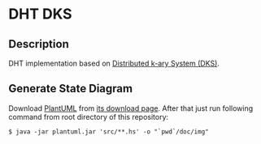 # DHT DKS


## Description

DHT implementation based on [Distributed k-ary System (DKS)][].


## Generate State Diagram

Download [PlantUML][] from [its download page][PlantUML Download]. After that
just run following command from root directory of this repository:

    $ java -jar plantuml.jar 'src/**.hs' -o "`pwd`/doc/img"


[Distributed k-ary System (DKS)]:
  https://raw.githubusercontent.com/trskop/dht-dks/master/doc/Ghodsi%2CAli-Distributed_k-ary_System-Algorithms_for_Distributed_Hash_Tables-Ph.D._Dissertation-Royal_Institute_of_Technology-Stockholm-Oct.2006.pdf
  "Distributed k-ary System: Algorithms for Distributed Hash Tables, Ali Ghodsi. Ph.D. Dissertation, Royal Institute of Technology, Stockholm, Oct. 2006."

[PlantUML]:
  http://plantuml.net/
  "PlantUML: Open-source tool that uses simple textual descriptions to draw UML diagrams."

[PlantUML Download]:
  http://plantuml.net/download.html
  "Download PlantUML: Open-source tool that uses simple textual descriptions to draw UML diagrams."
